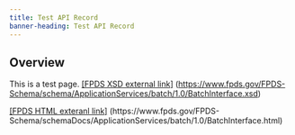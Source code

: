```yaml
---
title: Test API Record
banner-heading: Test API Record
---
```



## Overview

This is a test page.
<a  href="https://www.fpds.gov/FPDS-Schema/schema/ApplicationServices/batch/1.0/BatchInterface.xsd" target="_blank">[FPDS XSD external link]</a> (https://www.fpds.gov/FPDS-Schema/schema/ApplicationServices/batch/1.0/BatchInterface.xsd)

<a  href="https://www.fpds.gov/FPDS-Schema/schemaDocs/ApplicationServices/batch/1.0/BatchInterface.html" target="_blank">
[FPDS HTML exteranl link]</a> (https://www.fpds.gov/FPDS-Schema/schemaDocs/ApplicationServices/batch/1.0/BatchInterface.html)
